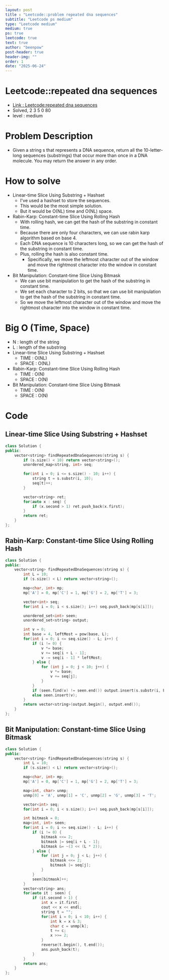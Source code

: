 ```yaml
---
layout: post
title : "Leetcode::problem repeated dna sequences"
subtitle: "Leetcode ps medium"
type: "Leetcode medium"
medium: true
ps: true
leetcode: true
text: true
author: "beenpow"
post-header: true
header-img: ""
order: 1
date: "2025-06-24"
---
```


# Leetcode::repeated dna sequences
- [Link : Leetcode:repeated dna sequences](https://leetcode.com/problems/repeated-dna-sequences/description/)
- Solved, 2 3 5 0 80
- level : medium

# Problem Description
- Given a string s that represents a DNA sequence, return all the 10-letter-long sequences (substrings) that occur more than once in a DNA molecule. You may return the answer in any order.

# How to solve
- Linear-time Slice Using Substring + Hashset
    - I've used a hashset to store the sequences.
    - This would be the most simple solution.
    - But it would be O(NL) time and O(NL) space.
- Rabin-Karp: Constant-time Slice Using Rolling Hash
    - With rolling hash, we can get the hash of the substring in constant time.
    - Because there are only four characters, we can use rabin karp algorithm based on base 4.
    - Each DNA sequence is 10 characters long, so we can get the hash of the substring in constant time.
    - Plus, rolling the hash is also constant time.
        - Specifically, we move the leftmost character out of the window and move the rightmost character into the window in constant time.
- Bit Manipulation: Constant-time Slice Using Bitmask
    - We can use bit manipulation to get the hash of the substring in constant time.
    - We set each character to 2 bits, so that we can use bit manipulation to get the hash of the substring in constant time.
    - So we move the leftmost character out of the window and move the rightmost character into the window in constant time.

# Big O (Time, Space)
- N : length of the string
- L : length of the substring
- Linear-time Slice Using Substring + Hashset
    - TIME : O(NL)
    - SPACE : O(NL)
- Rabin-Karp: Constant-time Slice Using Rolling Hash
    - TIME : O(N)
    - SPACE : O(N)
- Bit Manipulation: Constant-time Slice Using Bitmask
    - TIME : O(N)
    - SPACE : O(N)

# Code

## Linear-time Slice Using Substring + Hashset

```cpp
class Solution {
public:
    vector<string> findRepeatedDnaSequences(string s) {
        if (s.size() < 10) return vector<string>();
        unordered_map<string, int> seq;

        for(int i = 0; i <= s.size() - 10; i++) {
            string t = s.substr(i, 10);
            seq[t]++;
        }

        vector<string> ret;
        for(auto x : seq) {
            if (x.second > 1) ret.push_back(x.first);
        }
        return ret;
    }
};
```
## Rabin-Karp: Constant-time Slice Using Rolling Hash

```cpp
class Solution {
public:
    vector<string> findRepeatedDnaSequences(string s) {
        int L = 10;
        if (s.size() < L) return vector<string>();

        map<char, int> mp;
        mp['A'] = 0, mp['C'] = 1, mp['G'] = 2, mp['T'] = 3;

        vector<int> seq;
        for(int i = 0; i < s.size(); i++) seq.push_back(mp[s[i]]);

        unordered_set<int> seen;
        unordered_set<string> output;

        int v = 0;
        int base = 4, leftMost = pow(base, L);
        for(int i = 0; i <= seq.size() - L; i++) {
            if (i != 0) {
                v *= base;
                v += seq[i + L - 1];
                v -= seq[i - 1] * leftMost;
            } else {
                for (int j = 0; j < 10; j++) {
                    v *= base;
                    v += seq[j];
                }
            }
            if (seen.find(v) != seen.end()) output.insert(s.substr(i, L));
            else seen.insert(v);
        }
        return vector<string>(output.begin(), output.end());
    }
};
```

## Bit Manipulation: Constant-time Slice Using Bitmask

```cpp
class Solution {
public:
    vector<string> findRepeatedDnaSequences(string s) {
        int L = 10;
        if (s.size() < L) return vector<string>();

        map<char, int> mp;
        mp['A'] = 0, mp['C'] = 1, mp['G'] = 2, mp['T'] = 3;

        map<int, char> unmp;
        unmp[0] = 'A', unmp[1] = 'C', unmp[2] = 'G', unmp[3] = 'T';

        vector<int> seq;
        for(int i = 0; i < s.size(); i++) seq.push_back(mp[s[i]]);

        int bitmask = 0;
        map<int, int> seen;
        for(int i = 0; i <= seq.size() - L; i++) {
            if (i != 0) {
                bitmask <<= 2;
                bitmask |= seq[i + L - 1];
                bitmask &= ~(3 << (L * 2));
            } else {
                for (int j = 0; j < L; j++) {
                    bitmask <<= 2;
                    bitmask |= seq[j];
                }
            }
            seen[bitmask]++;
        }
        vector<string> ans;
        for(auto it : seen) {
            if (it.second > 1) {
                int x = it.first;
                cout << x << endl;
                string t = "";
                for(int i = 0; i < 10; i++) {
                    int k = x & 3;
                    char c = unmp[k];
                    t += c;
                    x >>= 2;
                }
                reverse(t.begin(), t.end());
                ans.push_back(t);
            }
        }
        return ans;
    }
};
```